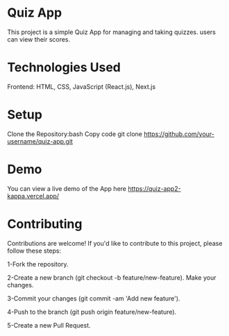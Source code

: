 # Quiz App
This project is a simple Quiz App for managing and taking quizzes.  users can view their scores.
# Technologies Used

Frontend: HTML, CSS, JavaScript (React.js), Next.js
# Setup
Clone the Repository:bash
Copy code
git clone https://github.com/your-username/quiz-app.git
# Demo
You can view a live demo of the App here https://quiz-app2-kappa.vercel.app/
# Contributing

Contributions are welcome! If you'd like to contribute to this project, please follow these steps:

1-Fork the repository.

2-Create a new branch (git checkout -b feature/new-feature). Make your changes.

3-Commit your changes (git commit -am 'Add new feature').

4-Push to the branch (git push origin feature/new-feature).

5-Create a new Pull Request.
